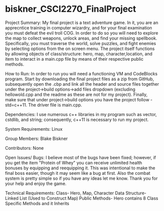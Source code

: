 # biskner_CSCI2270_FinalProject

Project Summary:
My final project is a text adventure game. In it, you are an apprecntice training in computer wizardry, and for your final examination you must defeat the evil troll COG. In order to do so you will need to explore the map to collect weapons, unlock areas, and find your missing spellbook. Specifically, you must traverse the world, solve puzzles, and fight enemies by selecting options from the on screen menu. The project itself functions by allowing objects of class/structure: hero, map, character,location, and item to interact in a main.cpp file by means of their respective public methods.

How to Run:
In order to run you will need a functioning VM and CodeBlocks program. Start by downloading the final project files as a zip from GitHub, subsequently open the .cbp and link all the header and source files together under the project->build options->add files dropdown (excluding hellowold.cpp and the readme as these are not for my project). Finally, make sure that under project->build options you have the project follow -std=c++11. The driver file is main.cpp.

Dependencies:
I use numerous c++ libraries in my program such as vector, cstdlib, and string; consequently, c++11 is necessary to run my project.

System Requirements:
Linux

Group Members:
Blake Biskner

Contributors:
None

Open Issues/ Bugs:
I believe most of the bugs have been fixed; however, if you get the item "Protein of Whey" you can receive unlimited health bonuses by equipping and reequipping it. This was intentional to make the final boss easier, though it may seem like a bug at first. Also the combat system is pretty simple so if you have any ideas let me know. Thank you for your help and enjoy the game.

Technical Requirements:
Class- Hero, Map, Character
Data Structure- Linked List (Used to Construct Map)
Public Methods- Hero contains 8 Class Specific Methods and it Inherits 


